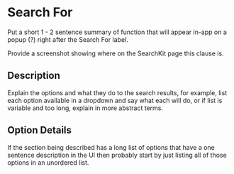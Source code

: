 # Search For 

Put a short 1 - 2 sentence summary of function that will appear in-app on a popup (?) right after the Search For label.

Provide a screenshot showing where on the SearchKit page this clause is.

## Description

Explain the options and what they do to the search results, for example, list each option available in a dropdown and say what each will do, or if list is variable and too long, explain in more abstract terms.

## Option Details

If the section being described has a long list of options that have a one sentence description in the UI then probably start by just listing all of those options in an unordered list.
